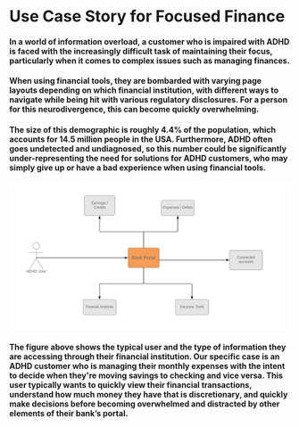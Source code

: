 # Use Case Story for Focused Finance


#### In a world of information overload, a customer who is impaired with ADHD is faced with the increasingly difficult task of maintaining their focus, particularly when it comes to complex issues such as managing finances.  
#### When using financial tools, they are bombarded with varying page layouts depending on which financial institution, with different ways to navigate while being hit with various regulatory disclosures.  For a person for this neurodivergence, this can become quickly overwhelming.
#### The size of this demographic is roughly 4.4% of the population, which accounts for 14.5 million people in the USA.  Furthermore, ADHD often goes undetected and undiagnosed, so this number could be significantly under-representing the need for solutions for ADHD customers, who may simply give up or have a bad experience when using financial tools.

![Figure 1](https://github.com/rannier/AccessCrusaders/blob/main/hackproject/Persona%20-%20ADHD%20User.JPG)

#### The figure above shows the typical user and the type of information they are accessing through their financial institution.  Our specific case is an ADHD customer who is managing their monthly expenses with the intent to decide when they're moving savings to checking and vice versa.  This user typically wants to quickly view their financial transactions, understand how much money they have that is discretionary, and quickly make decisions before becoming overwhelmed and distracted by other elements of their bank’s portal.
